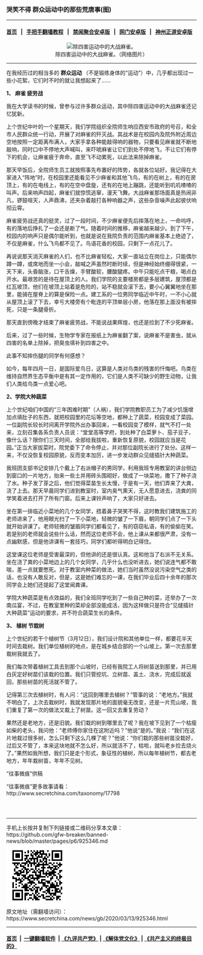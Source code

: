 ### 哭笑不得 群众运动中的那些荒唐事(图)
------------------------

#### [首页](https://github.com/gfw-breaker/banned-news/blob/master/README.md) &nbsp;&nbsp;|&nbsp;&nbsp; [手把手翻墙教程](https://github.com/gfw-breaker/guides/wiki) &nbsp;&nbsp;|&nbsp;&nbsp; [禁闻聚合安卓版](https://github.com/gfw-breaker/bn-android) &nbsp;&nbsp;|&nbsp;&nbsp; [网门安卓版](https://github.com/oGate2/oGate) &nbsp;&nbsp;|&nbsp;&nbsp; [神州正道安卓版](https://github.com/SzzdOgate/update) 



<div class="article_right" style="fone-color:#000">
 <p style="text-align:center">
  <img alt="除四害运动中的大战麻雀。" src="//img3.secretchina.com/pic/2020/3-7/p2642492a666289102-ss.jpg"/>
  <br>
   除四害运动中的大战麻雀。（网络图片）
   <span id="hideid" name="hideid" style="color:red;display:none;">
    <span href="https://www.secretchina.com">
    </span>
   </span>
  </br>
 </p>
 <div id="txt-mid1-t21-2017">
  

---


  </div>
 </div>
 <p>
  在我经历过的相当多的
  <strong>
   <span href="https://www.secretchina.com/news/gb/tag/群众运动" target="_blank">
    群众运动
   </span>
  </strong>
  （不是锻练身体的“运动”）中，几乎都出现过一些小花絮，它们时不时的就让我想起来了……
  <span id="hideid" name="hideid" style="color:red;display:none;">
   <span href="https://www.secretchina.com">
   </span>
  </span>
 </p>
 <p>
  <strong>
   1、
   <span href="https://www.secretchina.com/news/gb/tag/麻雀" target="_blank">
    麻雀
   </span>
   疲劳战
  </strong>
 </p>
 <p>
  我在大学读书的时候，曾参与过许多群众运动，其中除四害运动中的大战麻雀还记忆犹新。
 </p>
 <p>
  上个世纪中叶的一个星期天，我们学院组织全院师生响应西安市政府的号召，和全市人民群众统一行动，开展了对麻雀的歼灭战。其战术是在校园内及院外附近周边空地按照一定距离布满人，大家手拿各种能敲得响的器物，只要看见麻雀就不断地敲响，同时口中不停地大声喊叫，来吓唬麻雀让它们到处不停地飞，不让它们有停下的机会，让麻雀疲于奔命，直至飞不动累死，以此法来除掉麻雀。
 </p>
 <p>
  那天早饭后，全院师生员工就按照事先布置好的阵势，各就各位站好。我记得在大家进入“阵地”时，在校园里还能看见不少麻雀和其他飞鸟，有的在树上，有的在房顶上，有的在电线上，有的在空中盘旋，还有的在地上蹦跳，还能听到叽叽喳喳的叫声。后来响声四起，麻雀们就惊慌逃窜，漫天飞舞。大战麻雀那场面真是热闹非凡，锣鼓喧天，人声鼎沸，还夹杂着敲打各种响器之声，这些杂音噪声此起彼伏响彻云霄。
 </p>
 <p>
  麻雀疲劳战还真的挺灵，过了一段时间，不少麻雀便先后摔落在地上，一命呜呼，有的落地后挣扎了一会还是断了气。随着时间的推移，麻雀越来越少。到了下午，校园内的响声只是偶尔能听到，也就是说在我院负责的范围内麻雀基本上绝迹了，不仅是麻雀，什么飞鸟都不见了。鸟语花香的校园，只剩下一点花儿了。
 </p>
 <p>
  再说说那天消灭麻雀的人们，也不比麻雀轻松，大家一直站立在岗位上，只能偶尔蹲一蹲，或席地而坐一小会，敲喊之声虽然时断时续，但是神经始终绷得很紧，一天下来，头昏脑涨，口干舌燥，手臂酸软，腰酸腿疼。中午只能吃点干粮，喝点白开水。最艰苦的是待在屋顶上的人。我们学院的主要楼房都是多层建筑，屋顶都是红瓦坡顶，他们在坡顶上站着是危险的，站不稳就会滚下去，要小心翼翼地坐在那里，能骑在屋脊上的算是保险一点。建工系的一位男同学临近中午时，一不小心就从屋顶上滚了下去，幸亏大楼旁有个毗连的平顶单层小房，他落在那上面没有被摔死，只是一条腿骨折。
 </p>
 <p>
  那天直到傍晚才结束了麻雀疲劳战，不能说战果辉煌，也还是捡到了不少死麻雀。
 </p>
 <p>
  后来，过了一些时候，生物学专家在报纸上为麻雀翻了案，说麻雀不是害虫，就从四害的名单上除掉，把臭虫填补到四害之中。
 </p>
 <p>
  此事不知摔伤腿的同学有何感想？
 </p>
 <p>
  如今，每年四月一日，是国际爱鸟日，这算是人类对鸟类的残害的忏悔吧。鸟类在维持自然界生态平衡中是有其一定作用的，它们是人类不可缺少的野生动物，让我们人类给鸟类一点爱心吧。
 </p>
 <p>
  <strong>
   2、学院大种蔬菜
  </strong>
 </p>
 <p>
  上个世纪咱们中国的“三年困难时期”（人祸），我们学院教职员工为了减少饥饿增加点填肚子的东西，就把校园里的花坛等空地，都种上了蔬菜，校园变成了菜园。一位副院长较长时间离开学院外出办事回来，一看校园变了模样，就气不打一处来，立刻召集各系负责人员说：“堂堂高等学府，到处种了白菜萝卜、茄子豆子，像什么话？限你们三天时间，全部给我拔啦，重新恢复原貌，校园就应当是花园。”正当大家拔菜时，院党委下了命令停止，并对那位副院长进行了处分。这样一来，不仅没恢复校园原貌，反而变本加厉，进一步发动群众见缝插针大种蔬菜。
 </p>
 <center>
  <div style="max-width: 632px;height:180px; display: none; text-align: center; margin: 0 auto; overflow: hidden;overflow-x: hidden;">
   <div id="taboola-midarticle-thumbnails" style="max-width: 632px;height:180px;overflow: hidden;overflow-x: hidden;">
   </div>
  </div>
  <div>
   <ins class="adsbygoogle" data-ad-client="ca-pub-1276641434651360" data-ad-format="fluid" data-ad-layout="in-article" data-ad-slot="5164544770" style="display:block; text-align:center;">
   </ins>
  </div>
 </center>
 <p>
  我班团支部书记安排几个戴上了右派帽子的男同学，利用我班专用教室的讲台侧边到窗口的一片地方，抬来一些土并用砖头围砌好，做成了一块菜地，撒下了种子浇了水。种子发了芽之后，他们觉得菜苗生长太慢，于是有一天，他们弄来了大粪，浇了上去。那天早晨同学们进到教室时，室内臭气熏天，无人愿意进去，浇粪的同学笑着进去打开了所有门窗。后来上课铃声响了，大家只好进去。
 </p>
 <p>
  坐在第一排临近小菜地的几个女同学，捂着鼻子哭笑不得，这时教我们建筑施工的老师进来了，他用眼光扫了一下小菜地，轻微的皱了一下眉，朝同学们点了一下头就开始讲课了。老师轻微的皱眉同学们都看见了，有的窃窃私语，有的偷偷在笑。若是别的老师就会说些什么话，然而这位老师不会，他上课从来都很严肃，没有一点幽默感，但是他讲课有一套技巧，同学们都听得明白记得住。
 </p>
 <p>
  这堂课这位老师是受害最深的，但他讲的还是很认真。这和他当了右派不无关系。坐在浇了粪的小菜地边上的几个女同学，几乎什么也没听进去，她们说连气都不敢喘，差一点就要憋死。对于教室内种菜的做法，她们当时虽然没说污染空气之类的话，也没有人敢反对，但是，这是她们难忘的一课，在我们毕业后四十余年的那次同学会上她们还提起了这堂闻粪课。
 </p>
 <p>
  学院大种蔬菜是有点效益的，我们全班同学吃到了一些自己种的菜，还举办了一次南瓜宴，不过，在教室里种的菜却全部没能成活，因为这样做只是符合“见缝插针大种蔬菜”运动的要求，并不符合蔬菜生长的条件。
 </p>
 <center>
  <ins class="adsbygoogle" data-ad-client="ca-pub-1276641434651360" data-ad-format="fluid" data-ad-layout="in-article" data-ad-slot="3646767294" style="display:block; text-align:center;">
  </ins>
 </center>
 <p>
  <strong>
   3、
   <span href="https://www.secretchina.com/news/gb/tag/植树" target="_blank">
    植树
   </span>
   节栽树
  </strong>
 </p>
 <p>
  上个世纪的若干个植树节（3月12日），我们设计院和其他单位一样，都要花半天时间去栽树。我们单位植树的地点，是在城乡结合部的一个山坡上。第一次去那里栽树我就去了。
 </p>
 <p>
  我们每次带着植树工具去到那个山坡时，已经有我院工人将树苗送到那里，并已用白灰定好树苗们该栽的位置。我们只管挖坑、立树苗、盖土、浇水，完成后就返回，那些树苗的死活就不管了。
 </p>
 <p>
  记得第三次去植树时，有人问：“这回到哪里去植树？”管事的说：“老地方。”我就不明白了，上次去栽树时，我就发现那片地的面貌毫无改变，还是一片荒山坡，我们重复了第一次的做法又栽上了树苗。这一回又去重复劳动？
 </p>
 <p>
  果然还是老地方，还是旧貌。我们栽的树到哪里去了呢？我在坡下见到了一个枯瘦如柴的老头，我问他：“老师傅你家住在这附近吗？”他说“是的。”我说：“我们在这片地栽过很多树，怎么只剩下这么几棵了呢？”他说：“你们栽的那些树苗没栽好，过后又不管了，本来这块地就不怎么好，所以就活不了，枯啦，就叫老乡捡去烧火了。”果然如我所想，我们只是走个形式，象征性的植树，所以每年植树节，都去老地方，年年栽树苗，年年不见树。
 </p>
 <p>
 </p>
 <p>
  “往事微痕”供稿
 </p>
 <p>
  “往事微痕”更多故事请看：
  <br>
   <span href="http://www.secretchina.com/taxonomy/17798" title="http://www.secretchina.com/taxonomy/17798">
    http://www.secretchina.com/taxonomy/17798
   </span>
   <center>
    <div>
     <div id="txt-mid2-t22-2017" style="display: block;  max-height: 351px;  overflow: hidden;">
      <div id="SC-21xxx">
      </div>
      <ins class="adsbygoogle" data-ad-client="ca-pub-1276641434651360" data-ad-format="auto" data-ad-slot="4301710469" data-full-width-responsive="true" style="display:block">
      </ins>
     </div>
    </div>
   </center>
   <div style="padding-top:12px;">
   </div>
  </br>
 </p>
</div>

<hr/>
手机上长按并复制下列链接或二维码分享本文章：<br/>
https://github.com/gfw-breaker/banned-news/blob/master/pages/p6/925346.md <br/>
<a href='https://github.com/gfw-breaker/banned-news/blob/master/pages/p6/925346.md'><img src='https://github.com/gfw-breaker/banned-news/blob/master/pages/p6/925346.md.png'/></a> <br/>
原文地址（需翻墙访问）：https://www.secretchina.com/news/gb/2020/03/13/925346.html


------------------------
#### [首页](https://github.com/gfw-breaker/banned-news/blob/master/README.md) &nbsp;|&nbsp; [一键翻墙软件](https://github.com/gfw-breaker/nogfw/blob/master/README.md) &nbsp;| [《九评共产党》](https://github.com/gfw-breaker/9ping.md/blob/master/README.md#九评之一评共产党是什么) | [《解体党文化》](https://github.com/gfw-breaker/jtdwh.md/blob/master/README.md) | [《共产主义的终极目的》](https://github.com/gfw-breaker/gczydzjmd.md/blob/master/README.md)


<img src='http://gfw-breaker.win/banned-news/pages/p6/925346.md' width='0px' height='0px'/>